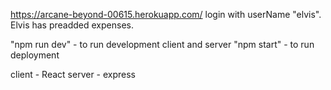 https://arcane-beyond-00615.herokuapp.com/
login with userName "elvis". Elvis has preadded  expenses.

"npm run dev" - to run development client and server
"npm start" - to run deployment

client - React 
server - express
